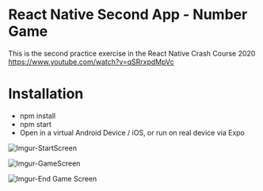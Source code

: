 # React Native Second App - Number Game
This is the second practice exercise in the React Native Crash Course 2020  
https://www.youtube.com/watch?v=qSRrxpdMpVc

# Installation
- npm install  
- npm start  
- Open in a virtual Android Device / iOS, or run on real device via Expo  

![Imgur-StartScreen](https://i.imgur.com/cDKgCpA.png)

![Imgur-GameScreen](https://i.imgur.com/5n69dSe.png)

![Imgur-End Game Screen](https://i.imgur.com/OwNdVmR.png)
